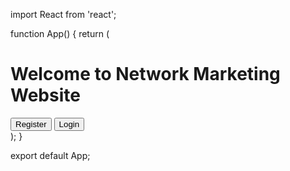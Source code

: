 import React from 'react';

function App() {
  return (
    <div>
      <h1>Welcome to Network Marketing Website</h1>
      <button>Register</button>
      <button>Login</button>
    </div>
  );
}

export default App;
